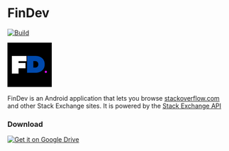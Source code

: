 # FinDev

[![Build](https://github.com/Shanmukh-Nath/FinDev-master/actions/workflows/build.yml/badge.svg)](https://github.com/Shanmukh-Nath/FinDev-master/actions/workflows/build.yml)

![Stack](/.idea/icon.png)

FinDev is an Android application that lets you browse [stackoverflow.com](https://stackoverflow.com) and other Stack Exchange sites. It is powered by the [Stack Exchange API](https://api.stackexchange.com/)

### Download

<a href="https://drive.google.com/file/d/11rDQBwOVQSUDhFoxwOZNoNci4zMeD99Z/view?usp=drivesdk"><img alt="Get it on Google Drive" src="https://kstatic.googleusercontent.com/files/f4b4fbcc6119576da7ab3f68270196009fc1b16f1927910842d793c385115593b6dd5fbe9a1e21fe64f3cbbc509c3a02c95ebc9635f76c355282482986f1fe7d" height=80px /></a>
